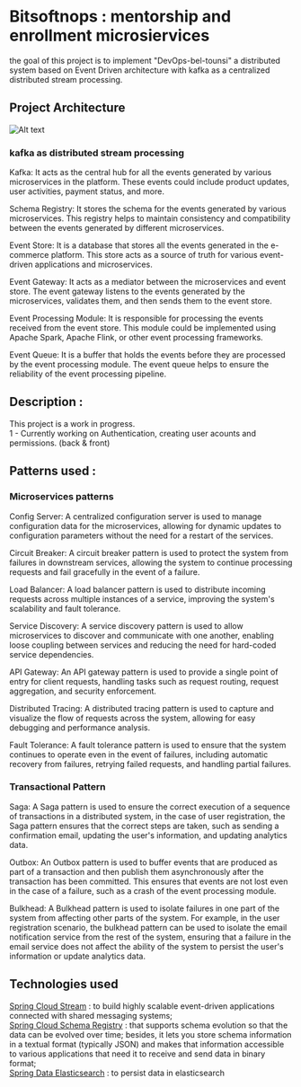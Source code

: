 # Bitsoftnops : mentorship and enrollment microsiervices
the goal of this project is to implement "DevOps-bel-tounsi" a distributed system based on Event Driven architecture with kafka as a centralized distributed stream processing. 

## Project Architecture

![Alt text](https://github.com/tahanebti/devOps-bel-tounsi-mentorship-and-enrollment-microsiervices/blob/main/docs/architecture-design.png)

### kafka as distributed stream processing

Kafka: It acts as the central hub for all the events generated by various microservices in the platform. These events could include product updates, user activities, payment status, and more.

Schema Registry: It stores the schema for the events generated by various microservices. This registry helps to maintain consistency and compatibility between the events generated by different microservices.

Event Store: It is a database that stores all the events generated in the e-commerce platform. This store acts as a source of truth for various event-driven applications and microservices.

Event Gateway: It acts as a mediator between the microservices and event store. The event gateway listens to the events generated by the microservices, validates them, and then sends them to the event store.

Event Processing Module: It is responsible for processing the events received from the event store. This module could be implemented using Apache Spark, Apache Flink, or other event processing frameworks.

Event Queue: It is a buffer that holds the events before they are processed by the event processing module. The event queue helps to ensure the reliability of the event processing pipeline.


## Description : 
This project is a work in progress. <br>
  1 - Currently working on Authentication, creating user acounts and permissions. (back & front)

## Patterns used :

### Microservices patterns

Config Server: A centralized configuration server is used to manage configuration data for the microservices, allowing for dynamic updates to configuration parameters without the need for a restart of the services.

Circuit Breaker: A circuit breaker pattern is used to protect the system from failures in downstream services, allowing the system to continue processing requests and fail gracefully in the event of a failure.

Load Balancer: A load balancer pattern is used to distribute incoming requests across multiple instances of a service, improving the system's scalability and fault tolerance.

Service Discovery: A service discovery pattern is used to allow microservices to discover and communicate with one another, enabling loose coupling between services and reducing the need for hard-coded service dependencies.

API Gateway: An API gateway pattern is used to provide a single point of entry for client requests, handling tasks such as request routing, request aggregation, and security enforcement.

Distributed Tracing: A distributed tracing pattern is used to capture and visualize the flow of requests across the system, allowing for easy debugging and performance analysis.

Fault Tolerance: A fault tolerance pattern is used to ensure that the system continues to operate even in the event of failures, including automatic recovery from failures, retrying failed requests, and handling partial failures.

### Transactional Pattern

Saga: A Saga pattern is used to ensure the correct execution of a sequence of transactions in a distributed system, in the case of user registration, the Saga pattern ensures that the correct steps are taken, such as sending a confirmation email, updating the user's information, and updating analytics data.

Outbox: An Outbox pattern is used to buffer events that are produced as part of a transaction and then publish them asynchronously after the transaction has been committed. This ensures that events are not lost even in the case of a failure, such as a crash of the event processing module.

Bulkhead: A Bulkhead pattern is used to isolate failures in one part of the system from affecting other parts of the system. For example, in the user registration scenario, the bulkhead pattern can be used to isolate the email notification service from the rest of the system, ensuring that a failure in the email service does not affect the ability of the system to persist the user's information or update analytics data.


## Technologies used
[Spring Cloud Stream](https://docs.spring.io/spring-cloud-stream/docs/current/reference/html/) : to build highly scalable event-driven applications connected with shared messaging systems; <br>
[Spring Cloud Schema Registry](https://cloud.spring.io/spring-cloud-static/spring-cloud-schema-registry/current/reference/html/spring-cloud-schema-registry.htm) : that supports schema evolution so that the data can be evolved over time; besides, it lets you store schema information in a textual format (typically JSON) and makes that information accessible to various applications that need it to receive and send data in binary format; <br>
[Spring Data Elasticsearch](https://docs.spring.io/spring-data/elasticsearch/docs/current/reference/html) : to persist data in elasticsearch
